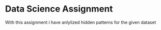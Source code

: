 <h1>Data Science Assignment</h1>
With this assignment i have anlylized hidden patterns for the given dataset
